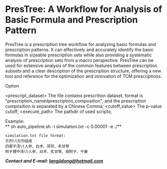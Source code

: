 # PresTree: A Workflow for Analysis of Basic Formula and Prescription Pattern

PresTree is a prescription tree workflow for analyzing basic formulas and prescription patterns. It can effectively and accurately identify the basic formulas in sizeable prescription sets while also providing a systematic analysis of prescription sets from a macro perspective. PresTree can be used for extensive analysis of the common features between prescription subsets and a clear description of the prescription structure, offering a new tool and reference for the optimization and innovation of TCM prescriptions.

Option

<prescript_dataset>  The file contains prescrition dataset, format is "prescription_name\tprescription_composition", and the prescription composition is separated by a Chinese Comma;
<cutoff_value>  The p-value cutoff;
<execute_path>  The pathdir of used scripts;

Example: <br />
** sh auto_pipeline.sh -i simulation.txt -c 0.00001 -e ./**
```
simulation.txt file format:
方剂\t方剂组成
四君子汤\t人参、白术、茯苓、炙甘草
附子理中汤\t人参、白术、炙甘草、炮附子、干姜
```

***Contact and E-mail: langjidong@hotmail.com***

